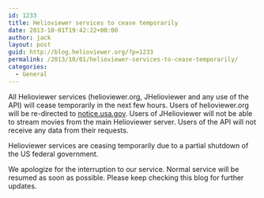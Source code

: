 ```yaml
---
id: 1233
title: Helioviewer services to cease temporarily
date: 2013-10-01T19:42:22+00:00
author: jack
layout: post
guid: http://blog.helioviewer.org/?p=1233
permalink: /2013/10/01/helioviewer-services-to-cease-temporarily/
categories:
  - General
---
```

All Helioviewer services (helioviewer.org, JHelioviewer and any use of the API) will cease temporarily in the next few hours. Users of helioviewer.org will be re-directed to [notice.usa.gov](http://notice.usa.gov). Users of JHelioviewer will not be able to stream movies from the main Helioviewer server. Users of the API will not receive any data from their requests.

Helioviewer services are ceasing temporarily due to a partial shutdown of the US federal government. 

We apologize for the interruption to our service. Normal service will be resumed as soon as possible. Please keep checking this blog for further updates.

